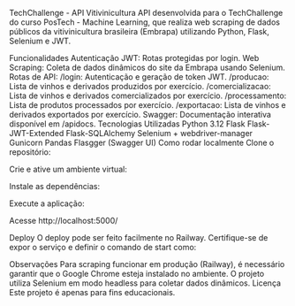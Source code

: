 TechChallenge - API Vitivinicultura
API desenvolvida para o TechChallenge do curso PosTech - Machine Learning, que realiza web scraping de dados públicos da vitivinicultura brasileira (Embrapa) utilizando Python, Flask, Selenium e JWT.

Funcionalidades
Autenticação JWT: Rotas protegidas por login.
Web Scraping: Coleta de dados dinâmicos do site da Embrapa usando Selenium.
Rotas de API:
/login: Autenticação e geração de token JWT.
/producao: Lista de vinhos e derivados produzidos por exercício.
/comercializacao: Lista de vinhos e derivados comercializados por exercício.
/processamento: Lista de produtos processados por exercício.
/exportacao: Lista de vinhos e derivados exportados por exercício.
Swagger: Documentação interativa disponível em /apidocs.
Tecnologias Utilizadas
Python 3.12
Flask
Flask-JWT-Extended
Flask-SQLAlchemy
Selenium + webdriver-manager
Gunicorn
Pandas
Flasgger (Swagger UI)
Como rodar localmente
Clone o repositório:

Crie e ative um ambiente virtual:

Instale as dependências:

Execute a aplicação:

Acesse http://localhost:5000/

Deploy
O deploy pode ser feito facilmente no Railway.
Certifique-se de expor o serviço e definir o comando de start como:

Observações
Para scraping funcionar em produção (Railway), é necessário garantir que o Google Chrome esteja instalado no ambiente.
O projeto utiliza Selenium em modo headless para coletar dados dinâmicos.
Licença
Este projeto é apenas para fins educacionais.
